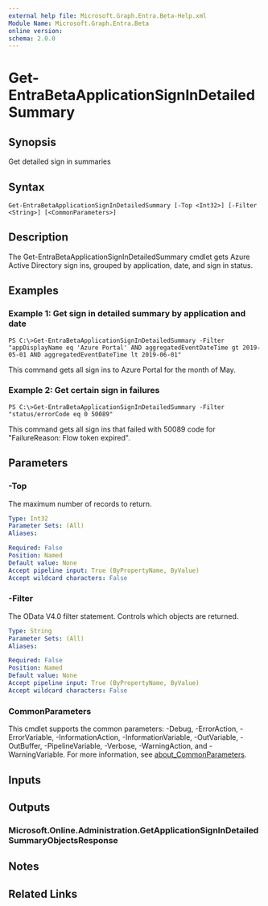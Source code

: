 ```yaml
---
external help file: Microsoft.Graph.Entra.Beta-Help.xml
Module Name: Microsoft.Graph.Entra.Beta
online version:
schema: 2.0.0
---
```


# Get-EntraBetaApplicationSignInDetailedSummary

## Synopsis
Get detailed sign in summaries

## Syntax

```
Get-EntraBetaApplicationSignInDetailedSummary [-Top <Int32>] [-Filter <String>] [<CommonParameters>]
```

## Description
The Get-EntraBetaApplicationSignInDetailedSummary cmdlet gets Azure Active Directory sign ins, grouped by application, date, and sign in status.

## Examples

### Example 1: Get sign in detailed summary by application and date
```
PS C:\>Get-EntraBetaApplicationSignInDetailedSummary -Filter "appDisplayName eq 'Azure Portal' AND aggregatedEventDateTime gt 2019-05-01 AND aggregatedEventDateTime lt 2019-06-01"
```

This command gets all sign ins to Azure Portal for the month of May.

### Example 2: Get certain sign in failures
```
PS C:\>Get-EntraBetaApplicationSignInDetailedSummary -Filter "status/errorCode eq 0 50089"
```

This command gets all sign ins that failed with 50089 code for "FailureReason: Flow token expired".

## Parameters

### -Top
The maximum number of records to return.

```yaml
Type: Int32
Parameter Sets: (All)
Aliases:

Required: False
Position: Named
Default value: None
Accept pipeline input: True (ByPropertyName, ByValue)
Accept wildcard characters: False
```

### -Filter
The OData V4.0 filter statement. 
Controls which objects are returned.

```yaml
Type: String
Parameter Sets: (All)
Aliases:

Required: False
Position: Named
Default value: None
Accept pipeline input: True (ByPropertyName, ByValue)
Accept wildcard characters: False
```

### CommonParameters
This cmdlet supports the common parameters: -Debug, -ErrorAction, -ErrorVariable, -InformationAction, -InformationVariable, -OutVariable, -OutBuffer, -PipelineVariable, -Verbose, -WarningAction, and -WarningVariable. For more information, see [about_CommonParameters](https://go.microsoft.com/fwlink/?LinkID=113216).

## Inputs

## Outputs

### Microsoft.Online.Administration.GetApplicationSignInDetailedSummaryObjectsResponse
## Notes
## Related Links

